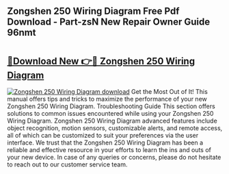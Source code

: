 ## Zongshen 250 Wiring Diagram Free Pdf Download - Part-zsN New Repair Owner Guide 96nmt

# <h2><a href="http://dfswt09.blite.top/?on=Zongshen+250+Wiring+Diagram">🔗Download New 👉🔴 Zongshen 250 Wiring Diagram</a></h2>

[![Zongshen 250 Wiring Diagram download](https://i.imgur.com/lujVjoI.png)](http://dfswt09.blite.top/?on=Zongshen+250+Wiring+Diagram)
Get the Most Out of It! This manual offers tips and tricks to maximize the performance of your new Zongshen 250 Wiring Diagram. Troubleshooting Guide This section offers solutions to common issues encountered while using your Zongshen 250 Wiring Diagram. Zongshen 250 Wiring Diagram advanced features include object recognition, motion sensors, customizable alerts, and remote access, all of which can be customized to suit your preferences via the user interface. We trust that the Zongshen 250 Wiring Diagram has been a reliable and effective resource in your efforts to learn the ins and outs of your new device. In case of any queries or concerns, please do not hesitate to reach out to our customer service team.
